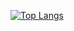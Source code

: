 [![Top Langs](https://github-readme-stats.vercel.app/api/top-langs/?username=rikumomo0407&layout=compact&theme=radical)](https://github.com/anuraghazra/github-readme-stats)